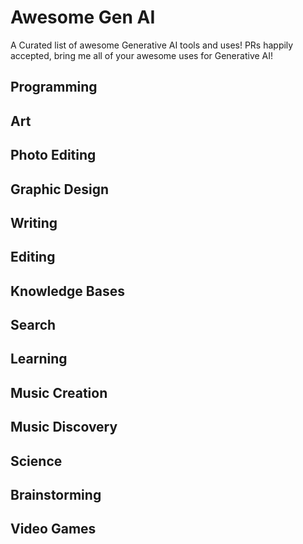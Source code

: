 # Awesome Gen AI

A Curated list of awesome Generative AI tools and uses!
PRs happily accepted, bring me all of your awesome uses for Generative AI!

## Programming

## Art

## Photo Editing

## Graphic Design

## Writing

## Editing

## Knowledge Bases

## Search

## Learning

## Music Creation

## Music Discovery

## Science

## Brainstorming

## Video Games

